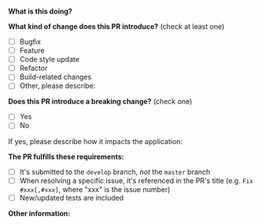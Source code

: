 <!-- PULL REQUEST TEMPLATE -->
<!-- (Update "[ ]" to "[x]" to check a box) -->

**What is this doing?**


**What kind of change does this PR introduce?** (check at least one)

- [ ] Bugfix
- [ ] Feature
- [ ] Code style update
- [ ] Refactor
- [ ] Build-related changes
- [ ] Other, please describe:

**Does this PR introduce a breaking change?** (check one)

- [ ] Yes
- [ ] No

If yes, please describe how it impacts the application:


**The PR fulfills these requirements:**

- [ ] It's submitted to the `develop` branch, _not_ the `master` branch
- [ ] When resolving a specific issue, it's referenced in the PR's title (e.g. `Fix #xxx[,#xxx]`, where "xxx" is the issue number)
- [ ] New/updated tests are included

**Other information:**
